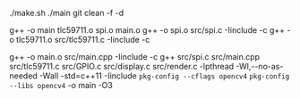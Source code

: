 ./make.sh
./main
git clean -f -d 

g++ -o main tlc59711.o spi.o main.o
g++ -o spi.o  src/spi.c -Iinclude -c
g++ -o tlc59711.o  src/tlc59711.c -Iinclude -c

g++ -o main.o  src/main.cpp -Iinclude -c 
g++ src/spi.c src/main.cpp src/tlc59711.c src/GPIO.c src/display.c src/render.c  -lpthread -Wl,--no-as-needed -Wall -std=c++11 -Iinclude  `pkg-config --cflags opencv4` `pkg-config --libs opencv4` -o main -O3